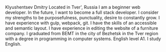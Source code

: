 Klyushentsev Dmitry
Located in Tver', Russia
I am a beginner web developer. In the future, I want to become a full stack developer. I consider my strengths to be purposefulness, punctuality, desire to constantly grow.
I have experience with gulp, webpack, git.
I have the skills of an accessible and semantic layout.
I have experience in editing the website of a furniture company.
I graduated from BEMT in the city of Bezhetsk in the Tver region with a degree in programming in computer systems.
English level A1. I study English.